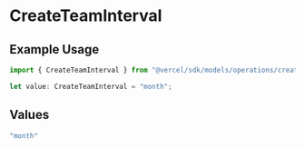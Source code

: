 # CreateTeamInterval

## Example Usage

```typescript
import { CreateTeamInterval } from "@vercel/sdk/models/operations/createteam.js";

let value: CreateTeamInterval = "month";
```

## Values

```typescript
"month"
```